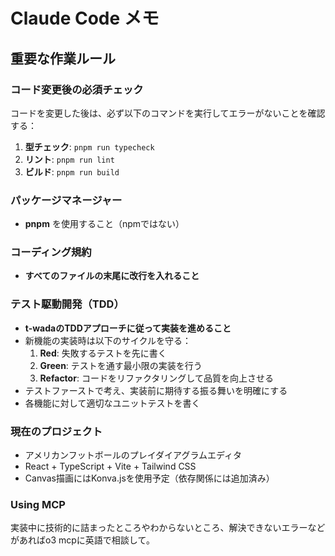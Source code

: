 # Claude Code メモ

## 重要な作業ルール

### コード変更後の必須チェック

コードを変更した後は、必ず以下のコマンドを実行してエラーがないことを確認する：

1. **型チェック**: `pnpm run typecheck`
2. **リント**: `pnpm run lint`
3. **ビルド**: `pnpm run build`

### パッケージマネージャー

- **pnpm** を使用すること（npmではない）

### コーディング規約

- **すべてのファイルの末尾に改行を入れること**

### テスト駆動開発（TDD）

- **t-wadaのTDDアプローチに従って実装を進めること**
- 新機能の実装時は以下のサイクルを守る：
  1. **Red**: 失敗するテストを先に書く
  2. **Green**: テストを通す最小限の実装を行う
  3. **Refactor**: コードをリファクタリングして品質を向上させる
- テストファーストで考え、実装前に期待する振る舞いを明確にする
- 各機能に対して適切なユニットテストを書く

### 現在のプロジェクト

- アメリカンフットボールのプレイダイアグラムエディタ
- React + TypeScript + Vite + Tailwind CSS
- Canvas描画にはKonva.jsを使用予定（依存関係には追加済み）

### Using MCP

実装中に技術的に詰まったところやわからないところ、解決できないエラーなどがあればo3 mcpに英語で相談して。
